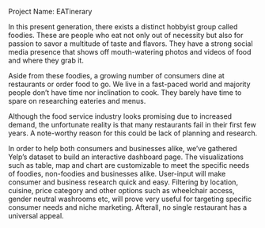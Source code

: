 Project Name: EATinerary

In this present generation, there exists a distinct hobbyist group called foodies. These are people who eat not only out of necessity but also for passion to savor a multitude of taste and flavors. They have a strong social media presence that shows off mouth-watering photos and videos of food and where they grab it.

Aside from these foodies, a growing number of consumers dine at restaurants or order food to go. We live in a fast-paced world and majority people don’t have time nor inclination to cook. They barely have time to spare on researching eateries and menus. 

Although the food service industry looks promising due to increased demand, the unfortunate reality is that many restaurants fail in their first few years. A note-worthy reason for this could be lack of planning and research. 

In order to help both consumers and businesses alike, we’ve gathered Yelp’s dataset to build an interactive dashboard page. The visualizations such as table, map and chart are customizable to meet the specific needs of foodies, non-foodies and businesses alike. User-input will make consumer and business research quick and easy. Filtering by location, cuisine, price category and other options such as wheelchair access, gender neutral washrooms etc, will prove very useful for targeting specific consumer needs and niche marketing. Afterall, no single restaurant has a universal appeal. 




